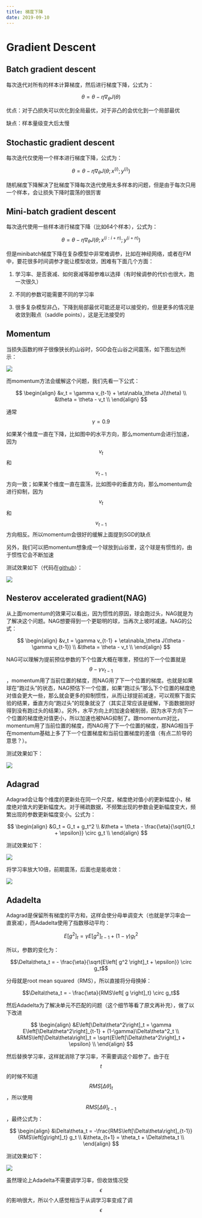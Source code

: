 ```yaml
---
title: 梯度下降
date: 2019-09-10
---
```


# Gradient Descent

## Batch gradient descent

每次迭代对所有的样本计算梯度，然后进行梯度下降，公式为：

$$\theta = \theta - \eta\nabla_\theta J(\theta)$$

优点：对于凸损失可以优化到全局最优，对于非凸的会优化到一个局部最优

缺点：样本量级变大后太慢

## Stochastic gradient descent

每次迭代仅使用一个样本进行梯度下降，公式为：

$$\theta = \theta - \eta\nabla_\theta J\left(\theta;x^{(i)};y^{(i)}\right)$$

随机梯度下降解决了批梯度下降每次迭代使用太多样本的问题，但是由于每次只用一个样本，会让损失下降时震荡的很厉害

## Mini-batch gradient descent

每次迭代使用一些样本进行梯度下降（比如64个样本），公式为：

$$\theta = \theta - \eta\nabla_\theta J\left(\theta;x^{(i:i+n)};y^{(i+n)}\right)$$

但是minibatch梯度下降在复杂模型中非常难调参，比如在神经网络，或者在FM中，要花很多时间调参才能让模型收敛，困难有下面几个方面：

1. 学习率、是否衰减、如何衰减等超参难以选择（有时候调参的代价也很大，跑一次很久）

2. 不同的参数可能需要不同的学习率

3. 很多复杂模型非凸，下降到局部最优可能还是可以接受的，但是更多的情况是收敛到鞍点（saddle points），这是无法接受的

## Momentum

当损失函数的样子很像狭长的山谷时，SGD会在山谷之间震荡，如下图左边所示：

![](./assets/gradient_descent/momentum.png)

而momentum方法会缓解这个问题，我们先看一下公式：

$$
\begin{align}
&v_t = \gamma v_{t-1} + \eta\nabla_\theta J(\theta) \\
&\theta = \theta - v_t \\
\end{align}
$$

通常$$\gamma = 0.9$$

如果某个维度一直在下降，比如图中的水平方向，那么momentum会进行加速，因为$$v_t$$和$$v_{t-1}$$方向一致；如果某个维度一直在震荡，比如图中的垂直方向，那么momentum会进行抑制，因为$$v_t$$和$$v_{t-1}$$方向相反。所以momentum会很好的缓解上面提到SGD的缺点

另外，我们可以把momentum想象成一个球放到山谷里，这个球是有惯性的，由于惯性它会不断加速

测试效果如下（代码在[github](https://github.com/hahadsg/Practice/blob/master/DeepLearning/optimization.ipynb)）：

![](./assets/gradient_descent/test_momentum.png)

## Nesterov accelerated gradient(NAG)

从上面momentum的效果可以看出，因为惯性的原因，球会跑过头，NAG就是为了解决这个问题。NAG想要得到一个更聪明的球，当再次上坡时减速。NAG的公式：

$$
\begin{align}
&v_t = \gamma v_{t-1} + \eta\nabla_\theta J(\theta - \gamma v_{t-1}) \\
&\theta = \theta - v_t \\
\end{align}
$$

NAG可以理解为提前预估参数的下个位置大概在哪里，预估的下一个位置就是$$\theta - \gamma v_{t-1}$$，momentum用了当前位置的梯度，而NAG用了下一个位置的梯度。也就是如果球在“跑过头”的状态，NAG预估下一个位置，如果“跑过头”那么下个位置的梯度绝对值会更大一些，那么就会更多的抑制惯性，从而让球提前减速，可以观察下面实验的结果，垂直方向“跑过头”的现象就没了（其实正常应该是缓解，下面数据刚好得到没有跑过头的结果）。另外，水平方向上的加速会被削弱，因为水平方向下一个位置的梯度绝对值更小，所以加速也被NAG抑制了。跟momentum对比，momentum用了当前位置的梯度，而NAG用了下一个位置的梯度，那NAG相当于在momentum基础上多了下一个位置梯度和当前位置梯度的差值（有点二阶导的意思？）。

测试效果如下：

![](./assets/gradient_descent/test_NAG.png)

## Adagrad

Adagrad会让每个维度的更新处在同一个尺度，梯度绝对值小的更新幅度小，梯度绝对值大的更新幅度大。对于稀疏数据，不频繁出现的参数会更新幅度变大，频繁出现的参数更新幅度变小。公式为：

$$
\begin{align}
&G_t = G_t + g_t^2 \\
&\theta = \theta - \frac{\eta}{\sqrt{G_t + \epsilon}} \circ g_t \\
\end{align}
$$

测试效果如下：

![](./assets/gradient_descent/test_adagrad.png)

将学习率放大10倍，前期震荡，后面也是能收敛：

![](./assets/gradient_descent/test_adagrad_lrx10.png)

## Adadelta

Adagrad是保留所有梯度的平方和，这样会使分母单调变大（也就是学习率会一直衰减），而Adadelta使用了指数移动平均：

$$E\left[ g^2 \right]_t = \gamma E\left[ g^2 \right]_{t-1} + (1-\gamma)g_t^2$$

所以，参数的变化为：

$$\Delta\theta_t = - \frac{\eta}{\sqrt{E\left[ g^2 \right]_t + \epsilon}} \circ g_t$$

分母就是root mean squared（RMS），所以直接将分母换掉：

$$\Delta\theta_t = - \frac{\eta}{RMS\left[ g \right]_t} \circ g_t$$

然后Adadelta为了解决单元不匹配的问题（这个细节等看了原文再补充），做了以下改进

$$
\begin{align}
&E\left[\Delta\theta^2\right]_t = \gamma E\left[\Delta\theta^2\right]_{t-1} + (1-\gamma)\Delta\theta^2_t \\
&RMS\left[\Delta\theta\right]_t = \sqrt{E\left[\Delta\theta^2\right]_t + \epsilon} \\
\end{align}
$$

然后替换学习率，这样就消除了学习率，不需要调这个超参了。由于在$$t$$的时候不知道$$RMS\left[\Delta\theta\right]_t$$，所以使用$$RMS\left[\Delta\theta\right]_{t-1}$$，最终公式为：

$$
\begin{align}
&\Delta\theta_t = -\frac{RMS\left[\Delta\theta\right]_{t-1}}{RMS\left[g\right]_t} g_t \\
&\theta_{t+1} = \theta_t + \Delta\theta_t \\
\end{align}
$$

测试效果如下：

![](./assets/gradient_descent/test_adadelta.png)

虽然理论上Adadelta不需要调学习率，但收敛情况受$$\epsilon$$的影响很大，所以个人感觉相当于从调学习率变成了调$$\epsilon$$
